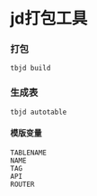 # jd打包工具

### 打包
```
tbjd build
```

### 生成表
```
tbjd autotable
```

#### 模版变量
```
TABLENAME 
NAME
TAG
API
ROUTER
```
